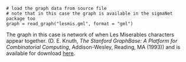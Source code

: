 ```{r}
# load the graph data from source file
# note that in this case the graph is available in the sigmaNet package too
graph = read_graph("lesmis.gml", format = "gml")
```

The graph in this case is network of when Les Miserables characters appear together. (D. E. Knuth, *The Stanford GraphBase: A Platform for Combinatorial Computing*, Addison-Wesley, Reading, MA (1993)) and is available for download [here](http://www-personal.umich.edu/~mejn/netdata/).


